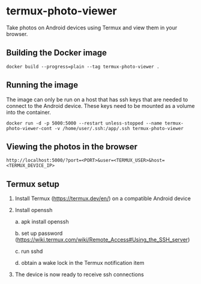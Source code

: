 # termux-photo-viewer

Take photos on Android devices using Termux and view them in your browser.

## Building the Docker image

    docker build --progress=plain --tag termux-photo-viewer .

## Running the image

The image can only be run on a host that has ssh keys that are needed to connect to the Android device. These keys need to be mounted as a volume into the container.

    docker run -d -p 5000:5000 --restart unless-stopped --name termux-photo-viewer-cont -v /home/user/.ssh:/app/.ssh termux-photo-viewer

## Viewing the photos in the browser

    http://localhost:5000/?port=<PORT>&user=<TERMUX_USER>&host=<TERMUX_DEVICE_IP>

## Termux setup

1. Install Termux (https://termux.dev/en/) on a compatible Android device

2. Install openssh

	a. apk install openssh
	
	b. set up password (https://wiki.termux.com/wiki/Remote_Access#Using_the_SSH_server)
	
	c. run sshd
	
	d. obtain a wake lock in the Termux notification item

3. The device is now ready to receive ssh connections
